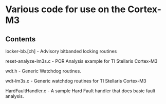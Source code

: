 Various code for use on the Cortex-M3
====================================
Contents
-------------
locker-bb.[ch] - Advisory bitbanded locking routines

reset-analyze-lm3s.c - POR Analysis example for TI Stellaris Cortex-M3

wdt.h - Generic Watchdog routines.

wdt-lm3s.c - Generic watchdog routines for TI Stellaris Cortex-M3

HardFaultHandler.c - A sample Hard Fault handler that does basic fault analysis.

